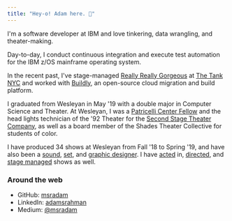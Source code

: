 ```yaml
---
title: "Hey-o! Adam here. 👋"
---
```

I'm a software developer at IBM and love tinkering, data wrangling, and theater-making. 

Day-to-day, I conduct continuous integration and execute test automation for the IBM z/OS mainframe operating system.

In the recent past, I've stage-managed [Really Really Gorgeous](https://www.nytimes.com/2020/02/03/theater/really-really-gorgeous-review.html) at [The Tank NYC](https://https://thetanknyc.org/) and worked with [Buildly](https://buildly.io/), an open-source cloud migration and build platform.

I graduated from Wesleyan in May '19 with a double major in Computer Science and Theater. At Wesleyan, I was a [Patricelli Center Fellow](https://www.wesleyan.edu/patricelli/) and the head lights technician of the '92 Theater for the [Second Stage Theater Company](https://www.2ndstage.org), as well as a board member of the Shades Theater Collective for students of color.

I have produced 34 shows at Wesleyan from Fall '18 to Spring '19, and have also been a [sound](http://wesleyanargus.com/2018/11/12/edith-contrasts-childhood-innocence-and-angst-to-dramatic-effect/), [set](https://www.2ndstage.org/la-violecion-of-my-papiyon), and [graphic designer](https://www.facebook.com/rhinowes/). I have [acted](http://wesleyanargus.com/2018/05/07/life-is-a-dream-explores-freedom-fate-and-family/) in, [directed](https://www.2ndstage.org/disgraced), and [stage managed](https://www.wesleyan.edu/cfa/events/2019/03-2019/03062019-action.html) shows as well.

### Around the web

- GitHub: [msradam](https://github.com/msradam)
- LinkedIn: [adamsrahman](https://linkedin.com/in/adamsrahman)
- Medium: [@msradam](https://medium.com/@msradam)
